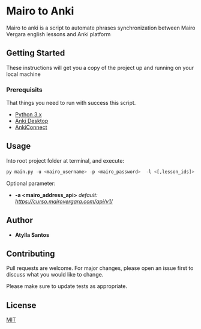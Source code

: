 # Mairo to Anki

Mairo to anki is a script to automate phrases synchronization between Mairo Vergara english lessons and Anki platform

## Getting Started

These instructions will get you a copy of the project up and running on your local machine

### Prerequisits

That things you need to run with success this script.

* [Python 3.x](https://www.python.org/downloads/)
* [Anki Desktop](https://apps.ankiweb.net)
* [AnkiConnect](https://ankiweb.net/shared/info/2055492159)

## Usage

Into root project folder at terminal, and execute:

```python
py main.py -u <mairo_username> -p <mairo_password>  -l <[,lesson_ids]> -d <deck_name>
```

Optional parameter:

* **-a <mairo_address_api>** *default: https://curso.mairovergara.com/api/v1/*


## Author

* **Atylla Santos**

## Contributing
Pull requests are welcome. For major changes, please open an issue first to discuss what you would like to change.

Please make sure to update tests as appropriate.

## License
[MIT](https://choosealicense.com/licenses/mit/)